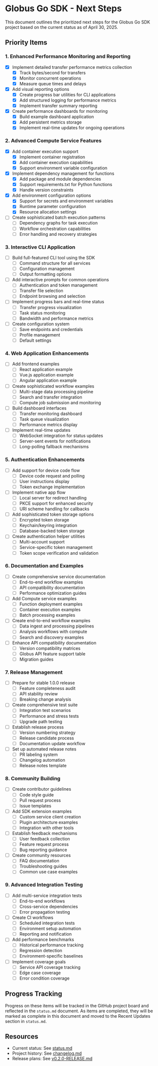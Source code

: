 <!-- SPDX-License-Identifier: Apache-2.0 -->
<!-- Copyright (c) 2025 Scott Friedman and Project Contributors -->

# Globus Go SDK - Next Steps

This document outlines the prioritized next steps for the Globus Go SDK project based on the current status as of April 30, 2025.

## Priority Items

### 1. Enhanced Performance Monitoring and Reporting

- [x] Implement detailed transfer performance metrics collection
  - [x] Track bytes/second for transfers
  - [x] Monitor concurrent operations
  - [x] Measure queue times and delays
- [x] Add visual reporting options
  - [x] Create progress bar utilities for CLI applications
  - [x] Add structured logging for performance metrics
  - [x] Implement transfer summary reporting
- [x] Create performance dashboards for monitoring
  - [x] Build example dashboard application
  - [x] Add persistent metrics storage
  - [x] Implement real-time updates for ongoing operations

### 2. Advanced Compute Service Features

- [x] Add container execution support
  - [x] Implement container registration
  - [x] Add container execution capabilities
  - [x] Support environment variable configuration
- [x] Implement dependency management for functions
  - [x] Add package and module dependencies
  - [x] Support requirements.txt for Python functions
  - [x] Handle version constraints
- [x] Add environment configuration options
  - [x] Support for secrets and environment variables
  - [x] Runtime parameter configuration
  - [x] Resource allocation settings
- [ ] Create sophisticated batch execution patterns
  - [ ] Dependency graphs for task execution
  - [ ] Workflow orchestration capabilities
  - [ ] Error handling and recovery strategies

### 3. Interactive CLI Application

- [ ] Build full-featured CLI tool using the SDK
  - [ ] Command structure for all services
  - [ ] Configuration management
  - [ ] Output formatting options
- [ ] Add interactive prompts for common operations
  - [ ] Authentication and token management
  - [ ] Transfer file selection
  - [ ] Endpoint browsing and selection
- [ ] Implement progress bars and real-time status
  - [ ] Transfer progress visualization
  - [ ] Task status monitoring
  - [ ] Bandwidth and performance metrics
- [ ] Create configuration system
  - [ ] Save endpoints and credentials
  - [ ] Profile management
  - [ ] Default settings

### 4. Web Application Enhancements

- [ ] Add frontend examples
  - [ ] React application example
  - [ ] Vue.js application example
  - [ ] Angular application example
- [ ] Create sophisticated workflow examples
  - [ ] Multi-stage data processing pipeline
  - [ ] Search and transfer integration
  - [ ] Compute job submission and monitoring
- [ ] Build dashboard interfaces
  - [ ] Transfer monitoring dashboard
  - [ ] Task queue visualization
  - [ ] Performance metrics display
- [ ] Implement real-time updates
  - [ ] WebSocket integration for status updates
  - [ ] Server-sent events for notifications
  - [ ] Long-polling fallback mechanisms

### 5. Authentication Enhancements

- [ ] Add support for device code flow
  - [ ] Device code request and polling
  - [ ] User instructions display
  - [ ] Token exchange implementation
- [ ] Implement native app flow
  - [ ] Local server for redirect handling
  - [ ] PKCE support for enhanced security
  - [ ] URI scheme handling for callbacks
- [ ] Add sophisticated token storage options
  - [ ] Encrypted token storage
  - [ ] Keychain/keyring integration
  - [ ] Database-backed token storage
- [ ] Create authentication helper utilities
  - [ ] Multi-account support
  - [ ] Service-specific token management
  - [ ] Token scope verification and validation

### 6. Documentation and Examples

- [ ] Create comprehensive service documentation
  - [ ] End-to-end workflow examples
  - [ ] API compatibility documentation
  - [ ] Performance optimization guides
- [ ] Add Compute service examples
  - [ ] Function deployment examples
  - [ ] Container execution examples
  - [ ] Batch processing examples
- [ ] Create end-to-end workflow examples
  - [ ] Data ingest and processing pipelines
  - [ ] Analysis workflows with compute
  - [ ] Search and discovery examples
- [ ] Enhance API compatibility documentation
  - [ ] Version compatibility matrices
  - [ ] Globus API feature support table
  - [ ] Migration guides

### 7. Release Management

- [ ] Prepare for stable 1.0.0 release
  - [ ] Feature completeness audit
  - [ ] API stability review
  - [ ] Breaking change analysis
- [ ] Create comprehensive test suite
  - [ ] Integration test scenarios
  - [ ] Performance and stress tests
  - [ ] Upgrade path testing
- [ ] Establish release process
  - [ ] Version numbering strategy
  - [ ] Release candidate process
  - [ ] Documentation update workflow
- [ ] Set up automated release notes
  - [ ] PR labeling system
  - [ ] Changelog automation
  - [ ] Release notes template

### 8. Community Building

- [ ] Create contributor guidelines
  - [ ] Code style guide
  - [ ] Pull request process
  - [ ] Issue templates
- [ ] Add SDK extension examples
  - [ ] Custom service client creation
  - [ ] Plugin architecture examples
  - [ ] Integration with other tools
- [ ] Establish feedback mechanisms
  - [ ] User feedback collection
  - [ ] Feature request process
  - [ ] Bug reporting guidance
- [ ] Create community resources
  - [ ] FAQ documentation
  - [ ] Troubleshooting guides
  - [ ] Common use case examples

### 9. Advanced Integration Testing

- [ ] Add multi-service integration tests
  - [ ] End-to-end workflows
  - [ ] Cross-service dependencies
  - [ ] Error propagation testing
- [ ] Create CI workflows
  - [ ] Scheduled integration tests
  - [ ] Environment setup automation
  - [ ] Reporting and notification
- [ ] Add performance benchmarks
  - [ ] Historical performance tracking
  - [ ] Regression detection
  - [ ] Environment-specific baselines
- [ ] Implement coverage goals
  - [ ] Service API coverage tracking
  - [ ] Edge case coverage
  - [ ] Error condition coverage

## Progress Tracking

Progress on these items will be tracked in the GitHub project board and reflected in the `status.md` document. As items are completed, they will be marked as complete in this document and moved to the Recent Updates section in `status.md`.

## Resources

- Current status: See [status.md](status.md)
- Project history: See [changelog.md](changelog.md)
- Release plans: See [v0.2.0-RELEASE.md](v0.2.0-RELEASE.md)